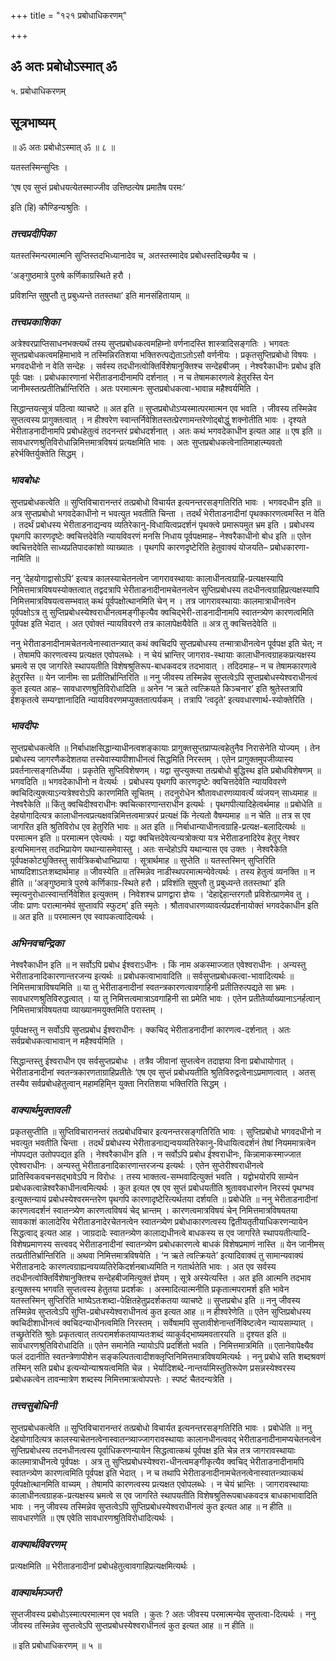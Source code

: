 +++
title = "१२१ प्रबोधाधिकरणम्"

+++


## ॐ अतः प्रबोधोऽस्मात् ॐ

५. प्रबोधाधिकरणम्

## **सूत्रभाष्यम्**

॥ ॐ अतः प्रबोधोऽस्मात् ॐ ॥ ८ ॥

यतस्तस्मिन्सुप्तिः ।

‘एष एव सुप्तं प्रबोधयत्येतस्माज्जीव उत्तिष्ठत्येष प्रमातैष परमः’

इति (हि) कौण्डिन्यश्रुतिः ।

### ***तत्त्वप्रदीपिका***

यतस्तस्मिन्परमात्मनि सुप्तिस्तदभिध्यानादेव च, अतस्तस्मादेव प्रबोधस्तदिच्छयैव च ।

‘अङ्गुष्ठमात्रे पुरुषे कर्णिकाग्रस्थिते हरौ ।

प्रविशन्ति सुषुप्तौ तु प्रबुध्यन्ते ततस्तथा’ इति मानसंहितायाम् ॥

### ***तत्त्वप्रकाशिका***

अत्रेश्वरप्राप्तिसाधनभक्त्यर्थं तस्य सुप्तप्रबोधकत्वमहिम्नो वर्णनादस्ति शास्त्रादिसङ्गतिः । भगवतः सुप्तप्रबोधकत्वमहिमाभावे न तस्मिन्निरतिशया भक्तिरुत्पद्येताऽतोऽसौ वर्णनीयः । प्रकृतसुप्तिप्रबोधो विषयः । भगवदधीनो न वेति सन्देहः । सर्वस्य तदधीनत्वोक्तिर्विशेषानुक्तिश्च सन्देहबीजम् । नेश्वरैकाधीनः प्रबोध इति पूर्वः पक्षः । प्रबोधकारणानां भेरीताडनादीनामपि दर्शनात् । न च तेषामकारणत्वे हेतुरस्ति येन जानीमस्तत्प्रतीतिर्भ्रान्तिरिति । अतः परमात्मनः सुप्तप्रबोधकत्वा-भावान्न महैश्वर्यमिति ।

सिद्धान्तयत्सूत्रं पठित्वा व्याचष्टे ॥ अत इति ॥ सुप्तप्रबोधोऽप्यस्मात्परमात्मन एव भवति । जीवस्य तस्मिन्नेव सुप्तत्वस्य प्रागुक्तत्वात् । न हीश्वरेण स्वान्तर्निवेशितस्तत्प्रेरणामन्तरेणोद्बोद्धुं शक्नोतीति भावः । दृश्यते भेरीताडनादीनामपि प्रबोधहेतुत्वं तदनन्तरं प्रबोधदर्शनात् । अतः कथं भगवदेकाधीन इत्यत आह ॥ एष इति ॥ सावधारणश्रुतिविरोधान्निमित्तमात्रविषयं प्रत्यक्षमिति भावः । अतः सुप्तप्रबोधकत्वेनातिमाहात्म्यवतो हरेर्भक्तिर्युक्तेति सिद्धम् ।

### ***भावबोधः***

सुप्तप्रबोधकत्वेति ॥ सुप्तिविचारानन्तरं तत्प्रबोधो विचार्यत इत्यनन्तरसङ्गतिरिति भावः । भगवदधीन इति ॥ अत्र सुप्तप्रबोधो भगवदेकाधीनो न भवत्युत भवतीति चिन्ता । तदर्थं भेरीताडनादीनां पृथक्कारणत्वमस्ति न वेति । तदर्थं प्रबोधस्य भेरीताडनाद्यन्वय व्यतिरेकानु-विधायित्वप्रदर्शनं पृथक्त्वे प्रमारूपमुत भ्रम इति । प्रबोधस्य पृथगपि कारणदृष्टेः क्वचित्तदेवेति न्यायविवरणं मनसि निधाय पूर्वपक्षमाह– नेश्वरैकाधीनो बोध इति ॥ एतेन क्वचित्तदेवेति साध्यप्रतिपादकांशो व्याख्यातः । पृथगपि कारणदृष्टेरिति हेतुवाक्यं योजयति– प्रबोधकारणा-नामिति ॥

ननु ‘देहयोगाद्वासोऽपि’ इत्यत्र कालस्याचेतनत्वेन जागरावस्थायाः कालाधीनत्वग्राहि-प्रत्यक्षस्यापि निमित्तमात्रविषयस्योक्तत्वात् तद्वदत्रापि भेरीताडनादीनामचेतनत्वेन सुप्तिप्रबोधस्य तदधीनत्वग्राहिप्रत्यक्षस्यापि निमित्तमात्रविषयत्वसम्भवात् कथं पूर्वपक्षोत्थानमिति चेन् न । तत्र जागरावस्थायाः कालमात्राधीनत्वेन पूर्वपक्षोऽत्र तु सुप्तिप्रबोधस्येश्वराधीनत्वमङ्गीकृत्यैव क्वचिद्भेरी-ताडनादीनामपि स्वातन्त्र्येण कारणत्वमिति पूर्वपक्ष इति भेदात् । अत एवोक्तं न्यायविवरणे तत्र कालापेक्षयैवेति ॥ अत्र तु क्वचित्तदेवेति ॥

ननु भेरीताडनादीनामचेतनत्वेनास्वातन्त्र्यात् कथं क्वचिदपि सुप्तप्रबोधस्य तन्मात्राधीनत्वेन पूर्वपक्ष इति चेत्; न । तेषामपि कारणत्वस्य प्रत्यक्षत एवोपलब्धेः । न चेयं भ्रान्तिर् जागराव-स्थायाः कालाधीनत्वग्राहकप्रत्यक्षस्य भ्रमत्वे स एव जागरिते स्थापयतीति विशेषश्रुतिरूप-बाधकवदत्र तदभावात् । तदिदमाह– न च तेषामकारणत्वे हेतुरस्ति ॥ येन जानीमः सा प्रतीतिर्भ्रान्तिरिति ॥ ननु जीवस्य तस्मिन्नेव सुप्तत्वेऽपि सुप्तप्रबोधस्येश्वराधीनत्वं कुत इत्यत आह– सावधारणश्रुतिविरोधादिति ॥ अनेन ‘न ऋते त्वत्क्रियते किञ्चनार’ इति श्रुतेस्तत्रापि ईशकृतत्वे सम्यग्ज्ञानादिति न्यायविवरणमप्युक्ततात्पर्यकम् । तत्रापि ‘त्वदृते’ इत्यवधारणार्थ-स्योक्तेरिति ।

### ***भावदीपः***

सुप्तप्रबोधकत्वेति ॥ निर्बाधाक्षसिद्धान्याधीनत्वशङ्कायाः प्रागुक्तसुप्तप्राप्यत्वहेतुनैव निरासेनेति योज्यम् । तेन प्रबोधस्य जागरणैकदेशतया तस्येवास्यापीशाधीनत्वं सिद्धमिति निरस्तम् । एतेन प्रागुक्तमुपजीव्यास्य प्रवर्तनात्सङ्गतिर्ध्येया । प्रकृतेति सुप्तिविशेषणम् । यद्वा सुप्त्युक्त्या तत्प्रबोधो बुद्धिस्थ इति प्रबोधविशेषणम् ॥ भगवदिति ॥ भगवदेकाधीनो न वेत्यर्थः । प्रबोधस्य पृथगपि कारणदृष्टेः क्वचित्तदेवेति न्यायविवरणे क्वचिदित्युक्त्याऽन्यत्रेश्वरोऽपि कारणमिति सूचितम् । तदनुरोधेन श्रौतावधारणव्यावर्त्यं व्यंजयन् साध्यमाह ॥ नेश्वरैकेति ॥ किंतु क्वचिदीश्वराधीनः क्वचित्कारणान्तराधीन इत्यर्थः । पृथगपीत्यादिहेत्वर्थमाह ॥ प्रबोधेति ॥ देहयोगादित्यत्र कालाधीनत्वप्रत्यक्षवन्निमित्तत्वमात्रपरं प्रत्यक्षं किं नेत्यतो वैषम्यमाह ॥ न चेति ॥ तत्र स एव जागरित इति श्रुतिविरोध एव हेतुरिति भावः ॥ अत इति ॥ निर्बाधान्याधीनत्वग्राहि-प्रत्यक्ष-बलादित्यर्थः ॥ परमात्मन इति ॥ परमात्मन एवेत्यर्थः । यद्वा क्वचित्तदेवेत्यन्यत्रोक्त्या यत्र भेरीताडनादिरेव हेतुर् नेश्वर इत्यभिमानस् तदभिप्रायेण यथान्यासमेवास्तु । अतः सन्देहोऽपि यथान्यास एव उक्तः । नेश्वरैकेति पूर्वपक्षकोट्युक्तिस्तु सार्वत्रिकबोधाभिप्राया । सूत्रार्थमाह ॥ सुप्तेति ॥ यतस्तस्मिन् सुप्तिरिति भाष्यदिशाऽतःशब्दार्थमाह ॥ जीवस्येति ॥ तस्मिन्नेव नाडीस्थपरमात्मन्येवेत्यर्थः । तस्य हेतुत्वं व्यनक्ति ॥ न हीति ॥ ‘अङ्गुष्ठमात्रे पुरुषे कर्णिकाग्र-स्थिते हरौ । प्रविशंति सुषुप्तौ तु प्रबुध्यन्ते ततस्तथा’ इति स्मृत्यनुरोधात्स्वान्तर्निवेशित इत्युक्तम् । निवेशश्च प्राणद्वारा ज्ञेयः । ‘देहाद्देहान्तरगतौ प्रविशेत्प्राणमेव तु । जीवः प्राणः परात्मानमेवं सुप्तावपि स्फुटम्’ इति स्मृतेः । श्रौतावधारणव्यावर्त्यप्रदर्शनायोक्तं भगवदेकाधीन इति ॥ अत इति ॥ परमात्मन एव स्वापकत्वादित्यर्थः ।

### ***अभिनवचन्द्रिका***

नेश्वरैकाधीन इति ॥ न सर्वोऽपि प्रबोध ईश्वराऽधीनः । किं नाम अकस्माज्जात एवेश्वराधीनः । अन्यस्तु भेरीताडनादिकारणान्तरजन्य इत्यर्थः ॥ प्रबोधकत्वाभावादिति ॥ सर्वसुप्तप्रबोधकत्वा-भावादित्यर्थः ॥ निमित्तमात्राविषयमिति ॥ या तु भेरीताडनादीनां स्वतन्त्रकारणत्वावगाहिनी प्रतीतिरुत्पद्यते सा भ्रमः । सावधारणश्रुतिविरुद्धत्वात् । या तु निमित्तत्वमात्राऽवगाहिनी सा प्रमेति भावः । एतेन प्रतीतेर्व्याख्यानाऽनर्हत्वान् निमित्तमात्रविषयतया व्याख्यानमयुक्तमिति परास्तम् ।

पूर्वपक्षस्तु न सर्वोऽपि सुप्तप्रबोध ईश्वराधीनः । क्कचिद् भेरीताडनादीनां कारणत्व-दर्शनात् । अतः सर्वप्रबोधकत्वाभावान् न महैश्वर्यमिति ।

सिद्धान्तस्तु ईश्वराधीन एव सर्वसुप्तप्रबोधः । तत्रैव जीवानां सुप्तत्वेन तदाज्ञया विना प्रबोधायोगात् । भेरीताडनादीनां स्वतन्त्रकारणताग्राहिप्रतीतेः ‘एष एव सुप्तं प्रबोधयतीति श्रुतिविरुद्वत्वेनाऽप्रमाणत्वात् । अतस् तस्यैव सर्वप्रबोधहेतुत्वान् महामहिमि्न युक्ता निरतिशया भक्तिरिति सिद्धम् ।

### ***वाक्यार्थमुक्तावली***

प्रकृतसुप्तीति ॥ सुप्तिविचारानन्तरं तत्प्रबोधविचार इत्यनन्तरसङ्गतिरिति भावः । सुप्तिप्रबोधो भगवदधीनो न भवत्युत भवतीति चिन्ता । तदर्थं प्रबोधस्य भेरीताडनाद्यन्वयव्यतिरेकानु-विधायित्वदर्शनं तेषां नियममात्रत्वेन नोपपद्यत उतोपपद्यत इति । नेश्वरैकाधीन इति । न सर्वोऽपि प्रबोध ईश्वराधीनः, किन्नामाकस्माज्जात एवेश्वराधीनः । अन्यस्तु भेरीताडनादिकारणान्तरजन्य इत्यर्थः । एतेन सुप्तेरीश्वराधीनत्वे प्रातिस्विकवचनसद्भावेऽपि न विरोधः । तस्य भाक्तत्व-सम्भवादित्युक्तं भवति । यद्वोभयोरपि साम्येन प्रबोधकत्वान्नेश्वरैकाधीनत्वमित्यर्थः । कुत इत्यत एष एव सुप्तं प्रबोधयतीति श्रुताववधारणेन निरस्यं पृथग्भव इत्युक्तन्यायं प्रबोधस्येश्वरमन्तरेण पृथगपि कारणादृष्टेरित्यर्थतया दर्शयति ॥ प्रबोधेति ॥ ननु भेरीताडनादीनां कारणत्वदर्शनं स्वातन्त्र्येण कारणत्वविषयं चेद् भ्रान्तम् । कारणत्वमात्रविषयं चेन् निमित्तमात्रविषयतया सावकाशं कालादेरिव भेरीताडनादेरचेतनत्वेन स्वातन्त्र्येण प्रबोधाकारणत्वस्य द्वितीयतृतीयाधिकरणन्यायेन सिद्धत्वाद् इत्यत आह । जाग्रदादेः स्वातन्त्र्येण कालाद्यधीनत्वे बाधकस्य स एव जागरिते स्थापयतीत्यादि-विशेषप्रमाणस्य सत्त्ववद् भेरीताडनादीनां स्वातन्त्र्येण प्रबोधकारणत्वे बाधकं विशेषप्रमाणं नास्ति ॥ येन जानीमस् तत्प्रतीतिर्भ्रान्तिरिति ॥ अथवा निमित्तमात्रविषयेति । ‘न ऋते त्वत्क्रियते’ इत्यादिवाक्यं तु सामान्यवाक्यं भेरीताडनादेः कारणत्वग्राह्यन्वयव्यतिरेकिदर्शनबाध्यमिति न गतार्थतेति भावः । अत एव सर्वस्य तदधीनत्वोक्तिर्विशेषानुक्तिश्च सन्देहबीजमित्युक्तं ज्ञेयम् । सूत्रे अस्येत्यस्ति । अत इति आत्मनि तदभाव इत्युक्तस्य भगवति सुप्तत्वस्य हेतुतया प्रदर्शकः । अस्मादित्यात्मनीति प्रकृतात्मपरामर्श इति भावेन यतस्तस्मिन् सुप्तिरिति भाष्येऽतःशब्दा-पेक्षितहेतुप्रदर्शकतया व्याचष्टे ॥ सुप्तप्रबोध इति ॥ ननु जीवस्य तस्मिन्नेव सुप्तत्वेऽपि सुप्ति-प्रबोधस्येश्वराधीनत्वं कुत इत्यत आह ॥ न हीश्वरेणेति ॥ एतेन सुप्तिप्रबोधस्य क्वचिदीशाधीनत्वं क्वचिदन्याधीनत्वमिति निरस्तम् । सर्वेषामपि सुप्तावीशेनान्तर्निविष्टत्वेन न्यायसाम्यात् । तच्छ्रुतेरिति श्रुतेः प्रकृतत्वात् तत्परामर्शकतयाप्यतःशब्दं व्याकुर्वद्भाष्यमवतारयति ॥ दृश्यत इति ॥ सावधारणश्रुतिविरोधादिति ॥ एतेन समानेति न्यायोऽपि प्रदर्शितो भवति । निमित्तमात्रमिति ॥ एतानेवापेक्ष्यैव फलं ददानीति स्वतन्त्रेणापीशेन सङ्कल्पितत्वादीशक्लृप्तिनिमित्तमात्रविषयमित्यर्थः । ननु प्रबोधे सति शब्दश्रवणं तस्मिन् सति प्रबोध इत्यन्योन्याश्रयत्वमिति चेन्न । भेर्यादिशब्दे-नान्तर्यामिस्तुतिरूपेण प्रसन्नस्येश्वरस्य प्रबोधकत्वेन तावन्मात्रेण शब्दस्य निमित्तमात्रत्वोपपत्तेः । स्पष्टं चैतदन्यत्रेति ।

### ***तत्त्वसुबोधिनी***

सुप्तप्रबोधकत्वेति ॥ सुप्तिविचारानन्तरं तत्प्रबोधो विचार्यत इत्यनन्तरसङ्गतिरिति भावः । प्रबोधेति ॥ ननु देहयोगादित्यत्र कालस्याचेतनत्वेनास्वातन्त्र्याज्जागरावस्थायाः कालानधीनत्ववद् भेरीताडनादीनामप्यचेतनत्वेन सुप्तिप्रबोधस्य तदनधीनत्वस्य पूर्वाधिकरणन्यायेन सिद्धत्वात्कथं पूर्वपक्ष इति चेन्न तत्र जागरावस्थायाः कालमात्राधीनत्वे पूर्वपक्षः । अत्र तु सुप्तिप्रबोधस्येश्वरा-धीनत्वमङ्गीकृत्यैव क्वचिद् भेरीताडनादीनामपि स्वातन्त्र्येण कारणत्वमिति पूर्वपक्ष इति भेदात् । न च तथापि भेरीताडनादीनामचेतनत्वेनास्वातन्त्र्यात्कथं पूर्वपक्षोत्थानमिति वाच्यम् । तेषामपि कारणत्वस्य प्रत्यक्षत एवोपलब्धेः । न चेयं भ्रान्तिः । जागरावस्थायाः कालाधीनत्वग्राहक-प्रत्यक्षस्य भ्रमत्वे स एव जागरिते स्थापयतीति विशेषश्रुतिरूपबाधकवदत्र बाधकाभावादिति भावः । ननु जीवस्य तस्मिन्नेव सुप्तत्वेऽपि सुप्तिप्रबोधस्येश्वराधीनत्वं कुत इत्यत आह ॥ न हीति ॥ सावधारणेति ॥ एष एवेति सावधारणश्रुतिविरोधादित्यर्थः ।

### ***वाक्यार्थविवरणम्***

प्रत्यक्षमिति ॥ भेरीताडनादीनां प्रबोधहेतुत्वावगाहिप्रत्यक्षमित्यर्थः ।

### ***वाक्यार्थमञ्जरी***

सुप्तजीवस्य प्रबोधोऽस्मात्परमात्मन एव भवति । कुतः ? अतः जीवस्य परमात्मन्येव सुप्तत्वा-दित्यर्थः । ननु जीवस्य तस्मिन्नेव सुप्तत्वेऽपि सुप्तप्रबोधस्येश्वराधीनत्वं कुत इत्यत आह ॥ न हीति ॥

॥ इति प्रबोधाधिकरणम् ॥ ५ ॥




